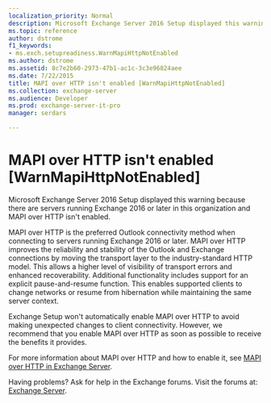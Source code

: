 ```yaml
---
localization_priority: Normal
description: Microsoft Exchange Server 2016 Setup displayed this warning because there are servers running Exchange 2016 or later in this organization and MAPI over HTTP isn't enabled.
ms.topic: reference
author: dstrome
f1_keywords:
- ms.exch.setupreadiness.WarnMapiHttpNotEnabled
ms.author: dstrome
ms.assetid: 8c7e2b60-2973-47b1-ac1c-3c3e96824aee
ms.date: 7/22/2015
title: MAPI over HTTP isn't enabled [WarnMapiHttpNotEnabled]
ms.collection: exchange-server
ms.audience: Developer
ms.prod: exchange-server-it-pro
manager: serdars

---
```


# MAPI over HTTP isn't enabled [WarnMapiHttpNotEnabled]

Microsoft Exchange Server 2016 Setup displayed this warning because there are servers running Exchange 2016 or later in this organization and MAPI over HTTP isn't enabled.

MAPI over HTTP is the preferred Outlook connectivity method when connecting to servers running Exchange 2016 or later. MAPI over HTTP improves the reliability and stability of the Outlook and Exchange connections by moving the transport layer to the industry-standard HTTP model. This allows a higher level of visibility of transport errors and enhanced recoverability. Additional functionality includes support for an explicit pause-and-resume function. This enables supported clients to change networks or resume from hibernation while maintaining the same server context.

Exchange Setup won't automatically enable MAPI over HTTP to avoid making unexpected changes to client connectivity. However, we recommend that you enable MAPI over HTTP as soon as possible to receive the benefits it provides.

For more information about MAPI over HTTP and how to enable it, see [MAPI over HTTP in Exchange Server](../../clients/mapi-over-http/mapi-over-http.md).

Having problems? Ask for help in the Exchange forums. Visit the forums at: [Exchange Server](https://go.microsoft.com/fwlink/p/?linkId=60612).


